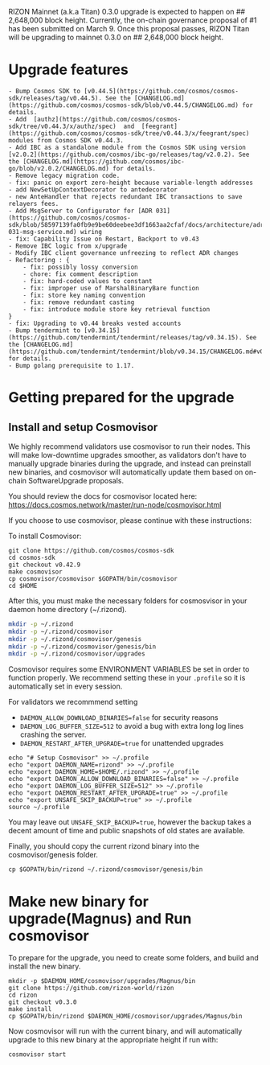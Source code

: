 
 RIZON Mainnet (a.k.a Titan) 0.3.0 upgrade is expected to happen on ## 2,648,000 block height. 
Currently, the on-chain governance proposal of #1 has been submitted on March 9. Once this proposal passes, RIZON Titan will be upgrading to mainnet 0.3.0 on ## 2,648,000 block height. 

# Upgrade features
	- Bump Cosmos SDK to [v0.44.5](https://github.com/cosmos/cosmos-sdk/releases/tag/v0.44.5). See the [CHANGELOG.md](https://github.com/cosmos/cosmos-sdk/blob/v0.44.5/CHANGELOG.md) for details.
	- Add  [authz](https://github.com/cosmos/cosmos-sdk/tree/v0.44.3/x/authz/spec)  and  [feegrant](https://github.com/cosmos/cosmos-sdk/tree/v0.44.3/x/feegrant/spec)  modules from Cosmos SDK v0.44.3.
	- Add IBC as a standalone module from the Cosmos SDK using version [v2.0.2](https://github.com/cosmos/ibc-go/releases/tag/v2.0.2). See the [CHANGELOG.md](https://github.com/cosmos/ibc-go/blob/v2.0.2/CHANGELOG.md) for details.
	- Remove legacy migration code.
	- fix: panic on export zero-height because variable-length addresses
	- add NewSetUpContextDecorator to antedecorator
	- new AnteHandler that rejects redundant IBC transactions to save relayers fees.
	- Add MsgServer to Configurator for [ADR 031](https://github.com/cosmos/cosmos-sdk/blob/58597139fa0fb9e9be60deebee3df1663aa2cfaf/docs/architecture/adr-031-msg-service.md) wiring
	- fix: Capability Issue on Restart, Backport to v0.43
	- Remove IBC logic from x/upgrade
	- Modify IBC client governance unfreezing to reflect ADR changes 
	- Refactoring : {
		- fix: possibly lossy conversion
		- chore: fix comment description
		- fix: hard-coded values to constant
		- fix: improper use of MarshalBinaryBare function
		- fix: store key naming convention
		- fix: remove redundant casting
		- fix: introduce module store key retrieval function
	}
	- fix: Upgrading to v0.44 breaks vested accounts
	- Bump tendermint to [v0.34.15](https://github.com/tendermint/tendermint/releases/tag/v0.34.15). See the [CHANGELOG.md](https://github.com/tendermint/tendermint/blob/v0.34.15/CHANGELOG.md#v0.34.15) for details. 
	- Bump golang prerequisite to 1.17. 

# Getting prepared for the upgrade
## Install and setup Cosmovisor

We highly recommend validators use cosmovisor to run their nodes. This will make low-downtime upgrades smoother,
as validators don't have to manually upgrade binaries during the upgrade, and instead can preinstall new binaries, and
cosmovisor will automatically update them based on on-chain SoftwareUpgrade proposals.

You should review the docs for cosmovisor located here: https://docs.cosmos.network/master/run-node/cosmovisor.html

If you choose to use cosmovisor, please continue with these instructions:

To install Cosmovisor:

```
git clone https://github.com/cosmos/cosmos-sdk
cd cosmos-sdk
git checkout v0.42.9
make cosmovisor
cp cosmovisor/cosmovisor $GOPATH/bin/cosmovisor
cd $HOME
```

After this, you must make the necessary folders for cosmosvisor in your daemon home directory (~/.rizond).

```sh
mkdir -p ~/.rizond
mkdir -p ~/.rizond/cosmovisor
mkdir -p ~/.rizond/cosmovisor/genesis
mkdir -p ~/.rizond/cosmovisor/genesis/bin
mkdir -p ~/.rizond/cosmovisor/upgrades
```

Cosmovisor requires some ENVIRONMENT VARIABLES be set in order to function properly.  We recommend setting these in
your `.profile` so it is automatically set in every session.

For validators we recommmend setting
- `DAEMON_ALLOW_DOWNLOAD_BINARIES=false` for security reasons
- `DAEMON_LOG_BUFFER_SIZE=512` to avoid a bug with extra long log lines crashing the server.
- `DAEMON_RESTART_AFTER_UPGRADE=true` for unattended upgrades

```
echo "# Setup Cosmovisor" >> ~/.profile
echo "export DAEMON_NAME=rizond" >> ~/.profile
echo "export DAEMON_HOME=$HOME/.rizond" >> ~/.profile
echo "export DAEMON_ALLOW_DOWNLOAD_BINARIES=false" >> ~/.profile
echo "export DAEMON_LOG_BUFFER_SIZE=512" >> ~/.profile
echo "export DAEMON_RESTART_AFTER_UPGRADE=true" >> ~/.profile
echo "export UNSAFE_SKIP_BACKUP=true" >> ~/.profile
source ~/.profile
```
You may leave out `UNSAFE_SKIP_BACKUP=true`, however the backup takes a decent amount of time and public snapshots of old states are available.

Finally, you should copy the current rizond binary into the cosmovisor/genesis folder.
```
cp $GOPATH/bin/rizond ~/.rizond/cosmovisor/genesis/bin
```


# Make new binary for upgrade(Magnus) and Run cosmovisor 
To prepare for the upgrade, you need to create some folders, and build and install the new binary.

```
mkdir -p $DAEMON_HOME/cosmovisor/upgrades/Magnus/bin
git clone https://github.com/rizon-world/rizon
cd rizon
git checkout v0.3.0
make install
cp $GOPATH/bin/rizond $DAEMON_HOME/cosmovisor/upgrades/Magnus/bin
```

Now cosmovisor will run with the current binary, and will automatically upgrade to this new binary at the appropriate height if run with:
```
cosmovisor start
```

